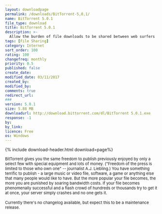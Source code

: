 ```yaml
---
layout: downloadpage
permalink: /downloads/BitTorrent-5,0,1/
name: BitTorrent 5.0.1
file_type: download
title: BitTorrent 5.0.1
description: >-
  Allow the burden of file downloads to be shared between web surfers
tags: [File Sharing]
category: Internet
sort_order: 100
rating: 100
changefreq: monthly
priority: 0.5
published: false
create_date: 
modified_date: 03/11/2017
created_by: 
modified_by: 
comments: true
redirect_url: 
### 
version: 5.0.1
size: 5.88 MB
downloadurl: http://download.bittorrent.com/dl/BitTorrent 5.0.1.exe
response: -1
by: 
by_link: 
licence: Free
os: Windows
---
```


{% include download-header.html download=page%}

<p style="fix-download-text !important">
<p><font size="2">BitTorrent gives you the same freedom to publish previously enjoyed by only a select few with special equipment and lots of money. ("Freedom of the press is limited to those who own one" -- journalist A.J. Liebling.) You have something terrific to publish - a large music or video file, software, a game or anything else that many people would like to have. But the more popular your file becomes, the more you are punished by soaring bandwidth costs. If your file becomes phenomenally successful and a flash crowd of hundreds or thousands try to get it at once, your server simply crashes and no one gets it. <br />
<br />
Currently there's no changelog available, but expect this to be a maintenance release.</font></p></p>
